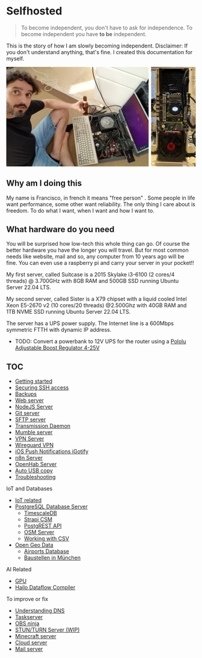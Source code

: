 # Selfhosted

> To become independent, you don't have to  ask for independence. To become independent you have **to be** independent.

This is the story of how I am slowly becoming independent. Disclaimer: If you don't understand anything, that's fine. I created this documentation for myself.

![](img/suitcase.jpg)

## Why am I doing this

My name is Francisco, in french it means "free person" . Some people in life want performance, some other want reliability. The only thing I care about is freedom. To do what I want, when I want and how I want to.

## What hardware do you need

You will be surprised how low-tech this whole thing can go. Of course the better hardware you have the longer you will travel. But for most common needs like website, mail and so, any computer from 10 years ago will be fine. You can even use a raspberry pi and carry your server in your pocket!! 

My first server, called Suitcase is a 2015 Skylake i3-6100 (2 cores/4 threads) @ 3.700GHz with 8GB RAM and 500GB SSD running Ubuntu Server 22.04 LTS. 

My second server, called Sister is a X79 chipset with a liquid cooled Intel Xeon E5-2670 v2 (10 cores/20 threads) @2.500Ghz with 40GB RAM and 1TB NVME SSD running Ubuntu Server 22.04 LTS.

The server has a UPS power supply. The Internet line is a 600Mbps symmetric FTTH with dynamic IP address.

- TODO: Convert a powerbank to 12V UPS for the router using a [Pololu Adjustable Boost Regulator 4-25V](https://www.pololu.com/product/799/specs)

## TOC

- [Getting started](doc/getstarted.md)
- [Securing SSH access](doc/security.md)
- [Backups](doc/backups.md)
- [Web server](doc/web.md)
- [NodeJS Server](doc/nodejs.md)
- [Git server](doc/git.md)
- [SFTP server](doc/sftp.md)
- [Transmission Daemon](doc/transmission.md)
- [Mumble server](doc/mumble.md)
- [VPN Server](doc/vpn.md)
- [Wireguard VPN](doc/wireguard.md)
- [iOS Push Notifications iGotify](doc/igotify.md)
- [n8n Server](doc/n8n.md)
- [OpenHab Server](doc/openhab.md)
- [Auto USB copy](doc/transfer2usb.md)
- [Troubleshooting](doc/troubleshooting.md)

IoT and Databases
- [IoT related](doc/iot.md)
- [PostgreSQL Database Server](doc/postgres.md)
  - [TimescaleDB](doc/timescaledb.md)
  - [Strapi CSM](doc/strapi.md)
  - [PostgREST API](doc/postgrest.md)
  - [OSM Server](doc/osm.md)
  - [Working with CSV](doc/csv.md)
- [Open Geo Data](doc/geodata.md)
  - [Airports Database](doc/airports.md)
  - [Baustellen in München](doc/baustellen.md)

AI Related
- [GPU](doc/gpu.md)
- [Hailo Dataflow Compiler](doc/ai.md)


To improve or fix
- [Understanding DNS](doc/dns.md)
- [Taskserver](doc/taskserver.md)
- [OBS ninja](doc/obsninja.md)
- [STUN/TURN Server (WIP)](doc/turn.md)
- [Minecraft server](doc/minecraft.md)
- [Cloud server](doc/cloud.md)
- [Mail server](doc/mail.md)

